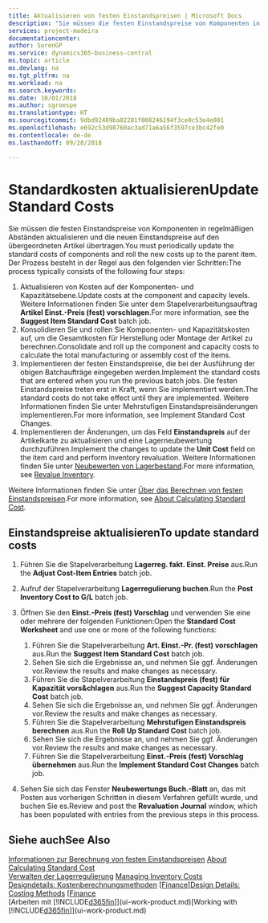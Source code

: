 ```yaml
---
title: Aktualisieren von festen Einstandspreisen | Microsoft Docs
description: "Sie müssen die festen Einstandspreise von Komponenten in regelmäßigen Abständen aktualisieren und die neuen Einstandspreise auf den übergeordneten Artikel übertragen."
services: project-madeira
documentationcenter: 
author: SorenGP
ms.service: dynamics365-business-central
ms.topic: article
ms.devlang: na
ms.tgt_pltfrm: na
ms.workload: na
ms.search.keywords: 
ms.date: 10/01/2018
ms.author: sgroespe
ms.translationtype: HT
ms.sourcegitcommit: 9dbd92409ba02281f008246194f3ce0c53e4e001
ms.openlocfilehash: e692c53d98760ac3ad71a6a56f3597ce3bc42fe0
ms.contentlocale: de-de
ms.lasthandoff: 09/28/2018

---
```

# <a name="update-standard-costs"></a><span data-ttu-id="f2008-103">Standardkosten aktualisieren</span><span class="sxs-lookup"><span data-stu-id="f2008-103">Update Standard Costs</span></span>
<span data-ttu-id="f2008-104">Sie müssen die festen Einstandspreise von Komponenten in regelmäßigen Abständen aktualisieren und die neuen Einstandspreise auf den übergeordneten Artikel übertragen.</span><span class="sxs-lookup"><span data-stu-id="f2008-104">You must periodically update the standard costs of components and roll the new costs up to the parent item.</span></span> <span data-ttu-id="f2008-105">Der Prozess besteht in der Regel aus den folgenden vier Schritten:</span><span class="sxs-lookup"><span data-stu-id="f2008-105">The process typically consists of the following four steps:</span></span>  

1.  <span data-ttu-id="f2008-106">Aktualisieren von Kosten auf der Komponenten- und Kapazitätsebene.</span><span class="sxs-lookup"><span data-stu-id="f2008-106">Update costs at the component and capacity levels.</span></span> <span data-ttu-id="f2008-107">Weitere Informationen finden Sie unter dem Stapelverarbeitungsauftrag **Artikel Einst.-Preis (fest) vorschlagen**.</span><span class="sxs-lookup"><span data-stu-id="f2008-107">For more information, see the **Suggest Item Standard Cost** batch job.</span></span>  
2.  <span data-ttu-id="f2008-108">Konsolidieren Sie und rollen Sie Komponenten- und Kapazitätskosten auf, um die Gesamtkosten für Herstellung oder Montage der Artikel zu berechnen.</span><span class="sxs-lookup"><span data-stu-id="f2008-108">Consolidate and roll up the component and capacity costs to calculate the total manufacturing or assembly cost of the items.</span></span>  
3.  <span data-ttu-id="f2008-109">Implementieren der festen Einstandspreise, die bei der Ausführung der obigen Batchaufträge eingegeben werden.</span><span class="sxs-lookup"><span data-stu-id="f2008-109">Implement the standard costs that are entered when you run the previous batch jobs.</span></span> <span data-ttu-id="f2008-110">Die festen Einstandspreise treten erst in Kraft, wenn Sie implementiert werden.</span><span class="sxs-lookup"><span data-stu-id="f2008-110">The standard costs do not take effect until they are implemented.</span></span> <span data-ttu-id="f2008-111">Weitere Informationen finden Sie unter Mehrstufigen Einstandspreisänderungen implementieren.</span><span class="sxs-lookup"><span data-stu-id="f2008-111">For more information, see Implement Standard Cost Changes.</span></span>  
4.  <span data-ttu-id="f2008-112">Implementieren der Änderungen, um das Feld **Einstandspreis** auf der Artikelkarte zu aktualisieren und eine Lagerneubewertung durchzuführen.</span><span class="sxs-lookup"><span data-stu-id="f2008-112">Implement the changes to update the **Unit Cost** field on the item card and perform inventory revaluation.</span></span> <span data-ttu-id="f2008-113">Weitere Informationen finden Sie unter [Neubewerten von Lagerbestand](inventory-how-revalue-inventory.md).</span><span class="sxs-lookup"><span data-stu-id="f2008-113">For more information, see [Revalue Inventory](inventory-how-revalue-inventory.md).</span></span>  

<span data-ttu-id="f2008-114">Weitere Informationen finden Sie unter [Über das Berechnen von festen Einstandspreisen](finance-about-calculating-standard-cost.md).</span><span class="sxs-lookup"><span data-stu-id="f2008-114">For more information, see [About Calculating Standard Cost](finance-about-calculating-standard-cost.md).</span></span>  
## <a name="to-update-standard-costs"></a><span data-ttu-id="f2008-115">Einstandspreise aktualisieren</span><span class="sxs-lookup"><span data-stu-id="f2008-115">To update standard costs</span></span>  
1.  <span data-ttu-id="f2008-116">Führen Sie die Stapelverarbeitung **Lagerreg. fakt. Einst. Preise** aus.</span><span class="sxs-lookup"><span data-stu-id="f2008-116">Run the **Adjust Cost-Item Entries** batch job.</span></span>  
2.  <span data-ttu-id="f2008-117">Aufruf der Stapelverarbeitung **Lagerregulierung buchen**.</span><span class="sxs-lookup"><span data-stu-id="f2008-117">Run the **Post Inventory Cost to G/L** batch job.</span></span>  
3.  <span data-ttu-id="f2008-118">Öffnen Sie den **Einst.-Preis (fest) Vorschlag** und verwenden Sie eine oder mehrere der folgenden Funktionen:</span><span class="sxs-lookup"><span data-stu-id="f2008-118">Open the **Standard Cost Worksheet** and use one or more of the following functions:</span></span>  

    1.  <span data-ttu-id="f2008-119">Führen Sie die Stapelverarbeitung **Art. Einst.-Pr. (fest) vorschlagen** aus.</span><span class="sxs-lookup"><span data-stu-id="f2008-119">Run the **Suggest Item Standard Cost** batch job.</span></span>  
    2.  <span data-ttu-id="f2008-120">Sehen Sie sich die Ergebnisse an, und nehmen Sie ggf. Änderungen vor.</span><span class="sxs-lookup"><span data-stu-id="f2008-120">Review the results and make changes as necessary.</span></span>  
    3.  <span data-ttu-id="f2008-121">Führen Sie die Stapelverarbeitung **Einstandspreis (fest) für Kapazität vors&chlagen** aus.</span><span class="sxs-lookup"><span data-stu-id="f2008-121">Run the **Suggest Capacity Standard Cost** batch job.</span></span>  
    4.  <span data-ttu-id="f2008-122">Sehen Sie sich die Ergebnisse an, und nehmen Sie ggf. Änderungen vor.</span><span class="sxs-lookup"><span data-stu-id="f2008-122">Review the results and make changes as necessary.</span></span>
    5. <span data-ttu-id="f2008-123">Führen Sie die Stapelverarbeitung **Mehrstufigen Einstandspreis berechnen** aus.</span><span class="sxs-lookup"><span data-stu-id="f2008-123">Run the **Roll Up Standard Cost** batch job.</span></span>
    6.  <span data-ttu-id="f2008-124">Sehen Sie sich die Ergebnisse an, und nehmen Sie ggf. Änderungen vor.</span><span class="sxs-lookup"><span data-stu-id="f2008-124">Review the results and make changes as necessary.</span></span>
    7.  <span data-ttu-id="f2008-125">Führen Sie die Stapelverarbeitung **Einst.-Preis (fest) Vorschlag übernehmen** aus.</span><span class="sxs-lookup"><span data-stu-id="f2008-125">Run the **Implement Standard Cost Changes** batch job.</span></span>  
4.  <span data-ttu-id="f2008-126">Sehen Sie sich das Fenster **Neubewertungs Buch.-Blatt** an, das mit Posten aus vorherigen Schritten in diesem Verfahren gefüllt wurde, und buchen Sie es.</span><span class="sxs-lookup"><span data-stu-id="f2008-126">Review and post the **Revaluation Journal** window, which has been populated with entries from the previous steps in this process.</span></span>  

## <a name="see-also"></a><span data-ttu-id="f2008-127">Siehe auch</span><span class="sxs-lookup"><span data-stu-id="f2008-127">See Also</span></span>  
 <span data-ttu-id="f2008-128">[Informationen zur Berechnung von festen Einstandspreisen](finance-about-calculating-standard-cost.md) </span><span class="sxs-lookup"><span data-stu-id="f2008-128">[About Calculating Standard Cost](finance-about-calculating-standard-cost.md) </span></span>  
 <span data-ttu-id="f2008-129">[Verwalten der Lagerregulierung](finance-manage-inventory-costs.md) </span><span class="sxs-lookup"><span data-stu-id="f2008-129">[Managing Inventory Costs](finance-manage-inventory-costs.md) </span></span>  
 <span data-ttu-id="f2008-130">[Designdetails: Kostenberechnungsmethoden](design-details-costing-methods.md) [[Finance](finance.md)]</span><span class="sxs-lookup"><span data-stu-id="f2008-130">[Design Details: Costing Methods](design-details-costing-methods.md) [[Finance](finance.md)</span></span>  
 <span data-ttu-id="f2008-131">[Arbeiten mit [!INCLUDE[d365fin](includes/d365fin_md.md)]](ui-work-product.md)</span><span class="sxs-lookup"><span data-stu-id="f2008-131">[Working with [!INCLUDE[d365fin](includes/d365fin_md.md)]](ui-work-product.md)</span></span>  

